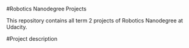 #Robotics Nanodegree Projects

This repository contains all term 2 projects of Robotics Nanodegree at Udacity.

#Project description
